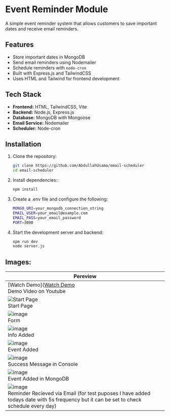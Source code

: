 # Event Reminder Module

A simple event reminder system that allows customers to save important dates and receive email reminders.

## Features

- Store important dates in MongoDB
- Send email reminders using Nodemailer
- Schedule reminders with `node-cron`
- Built with Express.js and TailwindCSS
- Uses HTML and Tailwind for frontend development

## Tech Stack

- **Frontend:** HTML, TailwindCSS, Vite
- **Backend:** Node.js, Express.js
- **Database:** MongoDB with Mongoose
- **Email Service:** Nodemailer
- **Scheduler:** Node-cron

## Installation

1. Clone the repository:
   ```sh
   git clone https://github.com/AbdullahUsama/email-scheduler
   cd email-scheduler
   ```
2. Install dependencies::
   ```sh
   npm install
   ```
3. Create a .env file and configure the following:
   ```sh
   MONGO_URI=your_mongodb_connection_string
   EMAIL_USER=your_email@example.com
   EMAIL_PASS=your_email_password
   PORT=3000
   ```
4. Start the development server and backend:
   ```sh
   npm run dev
   node server.js
   ```
## Images:

| Pereview |
|------------|
| [Watch Demo]([Watch Demo](https://www.youtube.com/watch?v=your-video-id) <br> Demo Video on Youtube |
| ![Start Page](https://github.com/user-attachments/assets/a5c0c8d9-d1dd-4458-815b-33385e0edd08) <br> Start Page|
| ![image](https://github.com/user-attachments/assets/c75987a8-3f51-4387-b532-83c94d3bf702) <br> Form|
| ![image](https://github.com/user-attachments/assets/39c188c4-9828-4f97-9642-c90fb8fd3faf) <br> Info Added |
| ![image](https://github.com/user-attachments/assets/30723125-276f-4073-94bd-e7a84c68f194) <br> Event Added |
| ![image](https://github.com/user-attachments/assets/fefb8fe9-4825-4742-a801-01612872c41d) <br> Success Message in Console |
| ![image](https://github.com/user-attachments/assets/991931cc-ade2-4f8b-9543-3230519e429c) <br> Event Added in MongoDB|
| ![image](https://github.com/user-attachments/assets/8984665a-6233-4d86-9ca3-8c4c76cdb9f3) <br> Reminder Recieved via Email (for test puposes I have added todays date with 5s frequency but it can be set to check schedule every day) |






